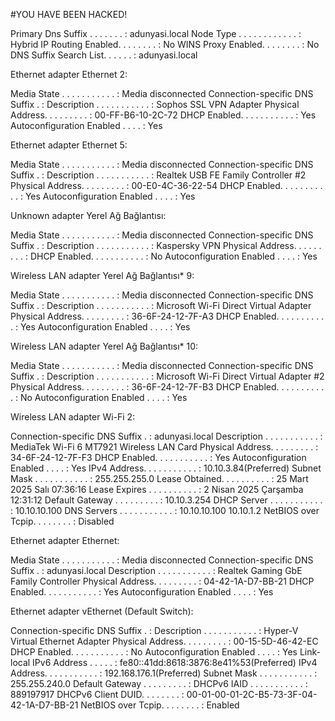 #YOU HAVE BEEN HACKED!

Primary Dns Suffix . . . . . . . : adunyasi.local Node Type . . . . . . . . . . . . : Hybrid IP Routing Enabled. . . . . . . . : No WINS Proxy Enabled. . . . . . . . : No DNS Suffix Search List. . . . . . : adunyasi.local

Ethernet adapter Ethernet 2:

Media State . . . . . . . . . . . : Media disconnected Connection-specific DNS Suffix . : Description . . . . . . . . . . . : Sophos SSL VPN Adapter Physical Address. . . . . . . . . : 00-FF-B6-10-2C-72 DHCP Enabled. . . . . . . . . . . : Yes Autoconfiguration Enabled . . . . : Yes

Ethernet adapter Ethernet 5:

Media State . . . . . . . . . . . : Media disconnected Connection-specific DNS Suffix . : Description . . . . . . . . . . . : Realtek USB FE Family Controller #2 Physical Address. . . . . . . . . : 00-E0-4C-36-22-54 DHCP Enabled. . . . . . . . . . . : Yes Autoconfiguration Enabled . . . . : Yes

Unknown adapter Yerel Ağ Bağlantısı:

Media State . . . . . . . . . . . : Media disconnected Connection-specific DNS Suffix . : Description . . . . . . . . . . . : Kaspersky VPN Physical Address. . . . . . . . . : DHCP Enabled. . . . . . . . . . . : No Autoconfiguration Enabled . . . . : Yes

Wireless LAN adapter Yerel Ağ Bağlantısı* 9:

Media State . . . . . . . . . . . : Media disconnected Connection-specific DNS Suffix . : Description . . . . . . . . . . . : Microsoft Wi-Fi Direct Virtual Adapter Physical Address. . . . . . . . . : 36-6F-24-12-7F-A3 DHCP Enabled. . . . . . . . . . . : Yes Autoconfiguration Enabled . . . . : Yes

Wireless LAN adapter Yerel Ağ Bağlantısı* 10:

Media State . . . . . . . . . . . : Media disconnected Connection-specific DNS Suffix . : Description . . . . . . . . . . . : Microsoft Wi-Fi Direct Virtual Adapter #2 Physical Address. . . . . . . . . : 36-6F-24-12-7F-B3 DHCP Enabled. . . . . . . . . . . : No Autoconfiguration Enabled . . . . : Yes

Wireless LAN adapter Wi-Fi 2:

Connection-specific DNS Suffix . : adunyasi.local Description . . . . . . . . . . . : MediaTek Wi-Fi 6 MT7921 Wireless LAN Card Physical Address. . . . . . . . . : 34-6F-24-12-7F-F3 DHCP Enabled. . . . . . . . . . . : Yes Autoconfiguration Enabled . . . . : Yes IPv4 Address. . . . . . . . . . . : 10.10.3.84(Preferred) Subnet Mask . . . . . . . . . . . : 255.255.255.0 Lease Obtained. . . . . . . . . . : 25 Mart 2025 Salı 07:36:16 Lease Expires . . . . . . . . . . : 2 Nisan 2025 Çarşamba 12:31:12 Default Gateway . . . . . . . . . : 10.10.3.254 DHCP Server . . . . . . . . . . . : 10.10.10.100 DNS Servers . . . . . . . . . . . : 10.10.10.100 10.10.1.2 NetBIOS over Tcpip. . . . . . . . : Disabled

Ethernet adapter Ethernet:

Media State . . . . . . . . . . . : Media disconnected Connection-specific DNS Suffix . : adunyasi.local Description . . . . . . . . . . . : Realtek Gaming GbE Family Controller Physical Address. . . . . . . . . : 04-42-1A-D7-BB-21 DHCP Enabled. . . . . . . . . . . : Yes Autoconfiguration Enabled . . . . : Yes

Ethernet adapter vEthernet (Default Switch):

Connection-specific DNS Suffix . : Description . . . . . . . . . . . : Hyper-V Virtual Ethernet Adapter Physical Address. . . . . . . . . : 00-15-5D-46-42-EC DHCP Enabled. . . . . . . . . . . : No Autoconfiguration Enabled . . . . : Yes Link-local IPv6 Address . . . . . : fe80::41dd:8618:3876:8e41%53(Preferred) IPv4 Address. . . . . . . . . . . : 192.168.176.1(Preferred) Subnet Mask . . . . . . . . . . . : 255.255.240.0 Default Gateway . . . . . . . . . : DHCPv6 IAID . . . . . . . . . . . : 889197917 DHCPv6 Client DUID. . . . . . . . : 00-01-00-01-2C-B5-73-3F-04-42-1A-D7-BB-21 NetBIOS over Tcpip. . . . . . . . : Enabled
